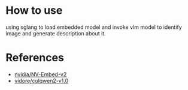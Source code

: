 # How to use
using sglang to load embedded model and invoke vlm model to identify image and generate description about it.

# References
- [nvidia/NV-Embed-v2](https://huggingface.co/nvidia/NV-Embed-v2)
- [vidore/colqwen2-v1.0](https://huggingface.co/vidore/colqwen2-v1.0)